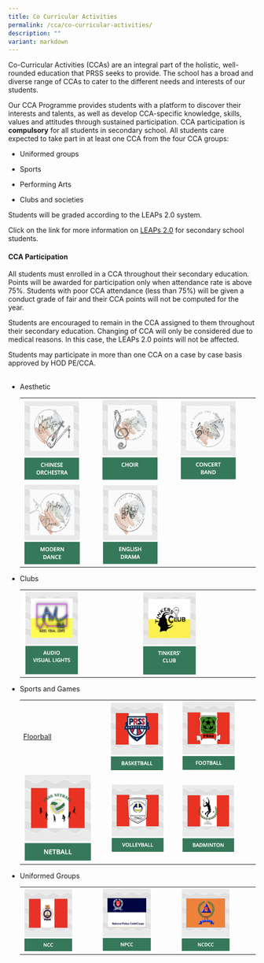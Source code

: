 ```yaml
---
title: Co Curricular Activities
permalink: /cca/co-curricular-activities/
description: ""
variant: markdown
---
```

<p>Co-Curricular Activities (CCAs) are an integral part of the holistic,
well-rounded education that PRSS seeks to provide. The school has a broad
and diverse range of CCAs to cater to the different needs and interests
of our students.</p>
<p>Our CCA Programme provides students with a platform to discover their
interests and talents, as well as develop CCA-specific knowledge, skills,
values and attitudes through sustained participation. CCA participation
is <strong>compulsory</strong> for all students in secondary school. All
students care expected to take part in at least one CCA from the four CCA
groups:</p>
<ul data-tight="true" class="tight">
<li>
<p>Uniformed groups</p>
</li>
<li>
<p>Sports</p>
</li>
<li>
<p>Performing Arts</p>
</li>
<li>
<p>Clubs and societies</p>
</li>
</ul>
<p>Students will be graded according to the LEAPs 2.0 system.</p>
<p>Click on the link for more information on <a href="https://www.moe.gov.sg/education-in-sg/our-programmes/cca/leaps2-0" rel="noopener noreferrer nofollow" target="_blank">LEAPs 2.0</a> for
secondary school students.</p>
<h4><strong>CCA Participation</strong></h4>
<p>All students must enrolled in a CCA throughout their secondary education.
Points will be awarded for participation only when attendance rate is above
75%. Students with poor CCA attendance (less than 75%) will be given a
conduct grade of fair and their CCA points will not be computed for the
year.</p>
<p>Students are encouraged to remain in the CCA assigned to them throughout
their secondary education. Changing of CCA will only be considered due
to medical reasons. In this case, the LEAPs 2.0 points will not be affected.</p>
<p>Students may participate in more than one CCA on a case by case basis
approved by HOD PE/CCA.
<br>
<br>
</p>
<ul>
<li>
<p>Aesthetic</p>
<p></p>
<p></p>
<table style="minWidth: 75px">
<colgroup>
<col>
<col>
<col>
</colgroup>
<tbody>
<tr>
<td rowspan="1" colspan="1">
<div class="isomer-image-wrapper">
<img style="width:80%;float:left" height="auto" width="100%" src="/images/ChineseOrchestra.png">
</div>
</td>
<td rowspan="1" colspan="1">
<div class="isomer-image-wrapper">
<img style="width:80%;float:left" height="auto" width="100%" src="/images/Choir.png">
</div>
</td>
<td rowspan="1" colspan="1">
<div class="isomer-image-wrapper">
<img style="width:80%;float:left" height="auto" width="100%" src="/images/ConcertBand.png">
</div>
</td>
</tr>
<tr>
<td rowspan="1" colspan="1">
<div class="isomer-image-wrapper">
<img style="width:80%;float:left" height="auto" width="100%" src="/images/ModernDance.png">
</div>
</td>
<td rowspan="1" colspan="1">
<div class="isomer-image-wrapper">
<img style="width:80%;float:left" height="auto" width="100%" src="/images/EnglishDrama.png">
</div>
</td>
<td rowspan="1" colspan="1">
<p></p>
</td>
</tr>
</tbody>
</table>
<p></p>
</li>
<li>
<p>Clubs</p>
<p></p>
<p></p>
<p></p>
<table style="minWidth: 50px">
<colgroup>
<col>
<col>
</colgroup>
<tbody>
<tr>
<td rowspan="1" colspan="1">
<div class="isomer-image-wrapper">
<img style="width:50%;float:left" height="auto" width="100%" src="/images/audio.png">
</div>
</td>
<td rowspan="1" colspan="1">
<div class="isomer-image-wrapper">
<img style="width:50%;float:left" height="auto" width="100%" src="/images/tinkersclub.png">
</div>
</td>
</tr>
</tbody>
</table>
</li>
<li>
<p>Sports and Games</p>
<table style="minWidth: 100px">
<colgroup>
<col>
<col>
<col>
<col>
</colgroup>
<tbody>
<tr>
<td rowspan="1" colspan="1">
<p><a href="/cca/sports-groups/floorball/" rel="noopener noreferrer nofollow" target="_blank">Floorball</a>
</p>
</td>
<td rowspan="1" colspan="1">
<div class="isomer-image-wrapper">
<img style="width:85%;float:left" height="auto" width="100%" src="/images/basket.png">
</div>
</td>
<td rowspan="1" colspan="1">
<div class="isomer-image-wrapper">
<img style="width:85%;float:left" height="auto" width="100%" src="/images/football.png">
</div>
</td>
<td rowspan="1" colspan="1">
<p></p>
</td>
</tr>
<tr>
<td rowspan="1" colspan="1">
<div class="isomer-image-wrapper">
<img style="width:85%;float:left" height="auto" width="100%" src="/images/netball.png">
</div>
</td>
<td rowspan="1" colspan="1">
<div class="isomer-image-wrapper">
<img style="width:85%;float:left" height="auto" width="100%" src="/images/volleyb.png">
</div>
</td>
<td rowspan="1" colspan="1">
<div class="isomer-image-wrapper">
<img style="width:85%;float:left" height="auto" width="100%" src="/images/badminton.png">
</div>
</td>
<td rowspan="1" colspan="1">
<p></p>
</td>
</tr>
</tbody>
</table>
</li>
<li>
<p>Uniformed Groups</p>
<table style="minWidth: 75px">
<colgroup>
<col>
<col>
<col>
</colgroup>
<tbody>
<tr>
<td rowspan="1" colspan="1">
<div class="isomer-image-wrapper">
<img style="width:70%;float:left" height="auto" width="100%" src="/images/ncclogo.png">
</div>
</td>
<td rowspan="1" colspan="1">
<div class="isomer-image-wrapper">
<img style="width:70%;float:left" height="auto" width="100%" src="/images/npcclogo.png">
</div>
</td>
<td rowspan="1" colspan="1">
<div class="isomer-image-wrapper">
<img style="width:70%;float:left" height="auto" width="100%" src="/images/ncdcclogo.png">
</div>
</td>
</tr>
</tbody>
</table>
</li>
</ul>
<p></p>